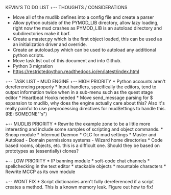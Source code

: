 KEVIN'S TO DO LIST
+-- THOUGHTS / CONSIDERATIONS
  * Move all of the mudlib defines into a config file and create a parser
  * Allow python outside of the PYMOD_LIB directory, allow lazy loading, right
    now the mud crashes as PYMOD_LIB is an autoload directory and subdirectories
    make it barf.
  * Create a master.py which is the first object loaded, this can be used as 
    an initialization driver and override.
  * Create an autoload.py which can be used to autoload any additional python 
    scripts.
  * Move task list out of this document and into Github.
  * Python 3 migration
  * https://restrictedpython.readthedocs.io/en/latest/index.html
    
+-- TASK LIST - MUD ENGINE
  +-- HIGH PRIORITY
    * Python accounts aren't dereferencing properly
    * Input handlers, specifically the editors, tend to output information
      twice when in a sub-menu such as the quest stage editor
    * Heartbeat Hooks needed 
    * Move send_message parsing for $ expansion to mudlib, why does the engine
      actually care about this? Also it's really painful to use preprocessing
      directives for mudSettings to handle this. (RE: SOMEONE"'s")

  +-- MUDLIB PRIORITY
    * Rewrite the example zone to be a little more interesting and include
      some samples of scripting and object commands.
    * Snoop module
    * Intermud Daemon
    * OLC for mud settings
    * Master and Autoload
        - Domain permissions systems
        - Wizard home directories
    * Code based rooms, objects, etc. this is a difficult one. Should they
      be based on prototypes as (essentially) clones?
    
  +-- LOW PRIORITY
    * IP banning module
    * soft-code chat channels
    * spellchecking in the text editor
    * stackable objects
    * mountable characters
    * Rewrite MCCP as its own module

  +-- WONT FIX
    * Script dictionaries aren't fully dereferenced if a script creates a method.
      This is a known memory leak. Figure out how to fix!
